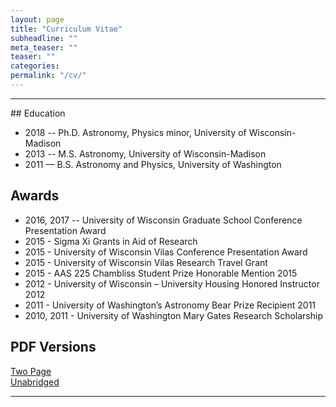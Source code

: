 ```yaml
---
layout: page
title: "Curriculum Vitae"
subheadline: ""
meta_teaser: ""
teaser: ""
categories:
permalink: "/cv/"
---
```

<!--more-->
<hr>
## Education

<UL>
<LI>2018 -- Ph.D. Astronomy, Physics minor, University of Wisconsin-Madison</LI>
<LI>2013 -- M.S. Astronomy, University of Wisconsin-Madison</LI>
<LI>2011 — B.S. Astronomy and Physics, University of Washington</LI>
</UL>

## Awards
<UL>
<LI>2016, 2017 -- University of Wisconsin Graduate School Conference Presentation Award</LI>
<LI>2015 - Sigma Xi Grants in Aid of Research</LI>
<LI>2015 - University of Wisconsin Vilas Conference Presentation Award</LI>
<LI>2015 - University of Wisconsin Vilas Research Travel Grant</LI>
<LI>2015 - AAS 225 Chambliss Student Prize Honorable Mention 2015</LI>
<LI>2012 - University of Wisconsin – University Housing Honored Instructor 2012</LI>
<LI>2011 - University of Washington’s Astronomy Bear Prize Recipient 2011</LI>
<LI>2010, 2011 - University of Washington Mary Gates Research Scholarship</LI>
</UL>

## PDF Versions
<a href='/local_files/Tofflemire_CV_2page.pdf' target="_blank">Two Page</a>
<br/>
<a href='/local_files/Tofflemire_CV.pdf' target="_blank">Unabridged</a>

<hr>
